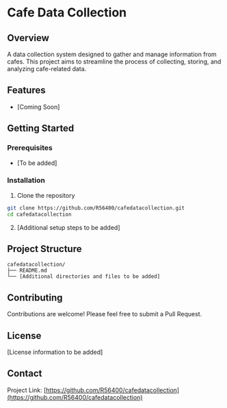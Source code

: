 # Cafe Data Collection

## Overview
A data collection system designed to gather and manage information from cafes. This project aims to streamline the process of collecting, storing, and analyzing cafe-related data.

## Features
- [Coming Soon]

## Getting Started

### Prerequisites
- [To be added]

### Installation
1. Clone the repository
```bash
git clone https://github.com/R56400/cafedatacollection.git
cd cafedatacollection
```

2. [Additional setup steps to be added]

## Project Structure
```
cafedatacollection/
├── README.md
└── [Additional directories and files to be added]
```

## Contributing
Contributions are welcome! Please feel free to submit a Pull Request.

## License
[License information to be added]

## Contact
Project Link: [https://github.com/R56400/cafedatacollection](https://github.com/R56400/cafedatacollection) 
